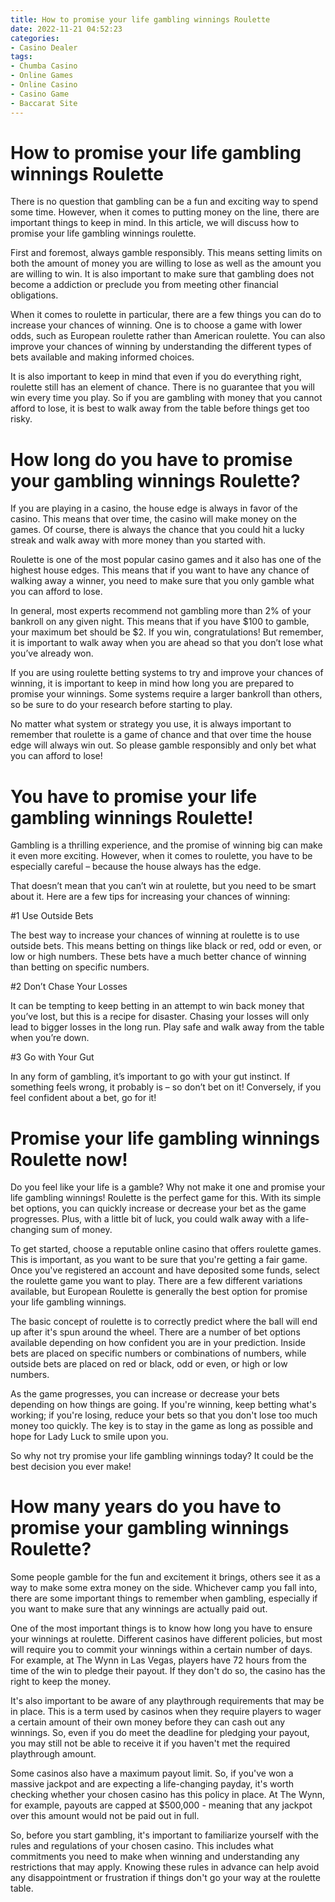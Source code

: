 ```yaml
---
title: How to promise your life gambling winnings Roulette 
date: 2022-11-21 04:52:23
categories:
- Casino Dealer
tags:
- Chumba Casino
- Online Games
- Online Casino
- Casino Game
- Baccarat Site
---
```



# How to promise your life gambling winnings Roulette 

There is no question that gambling can be a fun and exciting way to spend some time. However, when it comes to putting money on the line, there are important things to keep in mind. In this article, we will discuss how to promise your life gambling winnings roulette.

First and foremost, always gamble responsibly. This means setting limits on both the amount of money you are willing to lose as well as the amount you are willing to win. It is also important to make sure that gambling does not become a addiction or preclude you from meeting other financial obligations.

When it comes to roulette in particular, there are a few things you can do to increase your chances of winning. One is to choose a game with lower odds, such as European roulette rather than American roulette. You can also improve your chances of winning by understanding the different types of bets available and making informed choices.

It is also important to keep in mind that even if you do everything right, roulette still has an element of chance. There is no guarantee that you will win every time you play. So if you are gambling with money that you cannot afford to lose, it is best to walk away from the table before things get too risky.

#  How long do you have to promise your gambling winnings Roulette? 

If you are playing in a casino, the house edge is always in favor of the casino. This means that over time, the casino will make money on the games. Of course, there is always the chance that you could hit a lucky streak and walk away with more money than you started with. 

Roulette is one of the most popular casino games and it also has one of the highest house edges. This means that if you want to have any chance of walking away a winner, you need to make sure that you only gamble what you can afford to lose. 

In general, most experts recommend not gambling more than 2% of your bankroll on any given night. This means that if you have $100 to gamble, your maximum bet should be $2. If you win, congratulations! But remember, it is important to walk away when you are ahead so that you don’t lose what you’ve already won. 

If you are using roulette betting systems to try and improve your chances of winning, it is important to keep in mind how long you are prepared to promise your winnings. Some systems require a larger bankroll than others, so be sure to do your research before starting to play. 

No matter what system or strategy you use, it is always important to remember that roulette is a game of chance and that over time the house edge will always win out. So please gamble responsibly and only bet what you can afford to lose!

# You have to promise your life gambling winnings Roulette! 

Gambling is a thrilling experience, and the promise of winning big can make it even more exciting. However, when it comes to roulette, you have to be especially careful – because the house always has the edge.

That doesn’t mean that you can’t win at roulette, but you need to be smart about it. Here are a few tips for increasing your chances of winning:

#1 Use Outside Bets

The best way to increase your chances of winning at roulette is to use outside bets. This means betting on things like black or red, odd or even, or low or high numbers. These bets have a much better chance of winning than betting on specific numbers.

#2 Don’t Chase Your Losses

It can be tempting to keep betting in an attempt to win back money that you’ve lost, but this is a recipe for disaster. Chasing your losses will only lead to bigger losses in the long run. Play safe and walk away from the table when you’re down.

#3 Go with Your Gut

In any form of gambling, it’s important to go with your gut instinct. If something feels wrong, it probably is – so don’t bet on it! Conversely, if you feel confident about a bet, go for it!

#  Promise your life gambling winnings Roulette now!

Do you feel like your life is a gamble? Why not make it one and promise your life gambling winnings! Roulette is the perfect game for this. With its simple bet options, you can quickly increase or decrease your bet as the game progresses. Plus, with a little bit of luck, you could walk away with a life-changing sum of money.

To get started, choose a reputable online casino that offers roulette games. This is important, as you want to be sure that you're getting a fair game. Once you've registered an account and have deposited some funds, select the roulette game you want to play. There are a few different variations available, but European Roulette is generally the best option for promise your life gambling winnings.

The basic concept of roulette is to correctly predict where the ball will end up after it's spun around the wheel. There are a number of bet options available depending on how confident you are in your prediction. Inside bets are placed on specific numbers or combinations of numbers, while outside bets are placed on red or black, odd or even, or high or low numbers.

As the game progresses, you can increase or decrease your bets depending on how things are going. If you're winning, keep betting what's working; if you're losing, reduce your bets so that you don't lose too much money too quickly. The key is to stay in the game as long as possible and hope for Lady Luck to smile upon you.

So why not try promise your life gambling winnings today? It could be the best decision you ever make!

# How many years do you have to promise your gambling winnings Roulette?

Some people gamble for the fun and excitement it brings, others see it as a way to make some extra money on the side. Whichever camp you fall into, there are some important things to remember when gambling, especially if you want to make sure that any winnings are actually paid out.

One of the most important things is to know how long you have to ensure your winnings at roulette. Different casinos have different policies, but most will require you to commit your winnings within a certain number of days. For example, at The Wynn in Las Vegas, players have 72 hours from the time of the win to pledge their payout. If they don't do so, the casino has the right to keep the money.

It's also important to be aware of any playthrough requirements that may be in place. This is a term used by casinos when they require players to wager a certain amount of their own money before they can cash out any winnings. So, even if you do meet the deadline for pledging your payout, you may still not be able to receive it if you haven't met the required playthrough amount.

Some casinos also have a maximum payout limit. So, if you've won a massive jackpot and are expecting a life-changing payday, it's worth checking whether your chosen casino has this policy in place. At The Wynn, for example, payouts are capped at $500,000 - meaning that any jackpot over this amount would not be paid out in full.

So, before you start gambling, it's important to familiarize yourself with the rules and regulations of your chosen casino. This includes what commitments you need to make when winning and understanding any restrictions that may apply. Knowing these rules in advance can help avoid any disappointment or frustration if things don't go your way at the roulette table.